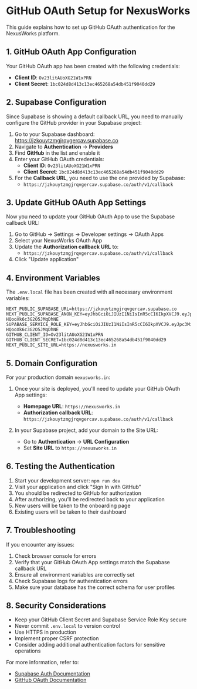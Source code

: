 # GitHub OAuth Setup for NexusWorks

This guide explains how to set up GitHub OAuth authentication for the NexusWorks platform.

## 1. GitHub OAuth App Configuration

Your GitHub OAuth app has been created with the following credentials:

- **Client ID**: `Ov23litAUoXG21W1xPRN`
- **Client Secret**: `1bc024d8d413c13ec465268a54db451f9040dd29`

## 2. Supabase Configuration

Since Supabase is showing a default callback URL, you need to manually configure the GitHub provider in your Supabase project:

1. Go to your Supabase dashboard: https://jzkouytzmgjrqvgercav.supabase.co
2. Navigate to **Authentication** → **Providers**
3. Find **GitHub** in the list and enable it
4. Enter your GitHub OAuth credentials:
   - **Client ID**: `Ov23litAUoXG21W1xPRN`
   - **Client Secret**: `1bc024d8d413c13ec465268a54db451f9040dd29`
5. For the **Callback URL**, you need to use the one provided by Supabase:
   - `https://jzkouytzmgjrqvgercav.supabase.co/auth/v1/callback`

## 3. Update GitHub OAuth App Settings

Now you need to update your GitHub OAuth App to use the Supabase callback URL:

1. Go to GitHub → Settings → Developer settings → OAuth Apps
2. Select your NexusWorks OAuth App
3. Update the **Authorization callback URL** to:
   - `https://jzkouytzmgjrqvgercav.supabase.co/auth/v1/callback`
4. Click "Update application"

## 4. Environment Variables

The `.env.local` file has been created with all necessary environment variables:

```
NEXT_PUBLIC_SUPABASE_URL=https://jzkouytzmgjrqvgercav.supabase.co
NEXT_PUBLIC_SUPABASE_ANON_KEY=eyJhbGciOiJIUzI1NiIsInR5cCI6IkpXVCJ9.eyJpc3MiOiJzdXBhYmFzZSIsInJlZiI6Imp6a291eXR6bWdqcnF2Z2VyY2F2Iiwicm9sZSI6ImFub24iLCJpYXQiOjE3MTc0MzA0MDAsImV4cCI6MjAzMzAwNjQwMH0.Wd0jXKYQQM9wQAVzMGDZbA-HQooXk6c3G2O5JMqDhNE
SUPABASE_SERVICE_ROLE_KEY=eyJhbGciOiJIUzI1NiIsInR5cCI6IkpXVCJ9.eyJpc3MiOiJzdXBhYmFzZSIsInJlZiI6Imp6a291eXR6bWdqcnF2Z2VyY2F2Iiwicm9sZSI6InNlcnZpY2Vfcm9sZSIsImlhdCI6MTcxNzQzMDQwMCwiZXhwIjoyMDMzMDA2NDAwfQ.Wd0jXKYQQM9wQAVzMGDZbA-HQooXk6c3G2O5JMqDhNE
GITHUB_CLIENT_ID=Ov23litAUoXG21W1xPRN
GITHUB_CLIENT_SECRET=1bc024d8d413c13ec465268a54db451f9040dd29
NEXT_PUBLIC_SITE_URL=https://nexusworks.in
```

## 5. Domain Configuration

For your production domain `nexusworks.in`:

1. Once your site is deployed, you'll need to update your GitHub OAuth App settings:
   - **Homepage URL**: `https://nexusworks.in`
   - **Authorization callback URL**: `https://jzkouytzmgjrqvgercav.supabase.co/auth/v1/callback`

2. In your Supabase project, add your domain to the Site URL:
   - Go to **Authentication** → **URL Configuration**
   - Set **Site URL** to `https://nexusworks.in`

## 6. Testing the Authentication

1. Start your development server: `npm run dev`
2. Visit your application and click "Sign In with GitHub"
3. You should be redirected to GitHub for authorization
4. After authorizing, you'll be redirected back to your application
5. New users will be taken to the onboarding page
6. Existing users will be taken to their dashboard

## 7. Troubleshooting

If you encounter any issues:

1. Check browser console for errors
2. Verify that your GitHub OAuth App settings match the Supabase callback URL
3. Ensure all environment variables are correctly set
4. Check Supabase logs for authentication errors
5. Make sure your database has the correct schema for user profiles

## 8. Security Considerations

- Keep your GitHub Client Secret and Supabase Service Role Key secure
- Never commit `.env.local` to version control
- Use HTTPS in production
- Implement proper CSRF protection
- Consider adding additional authentication factors for sensitive operations

For more information, refer to:
- [Supabase Auth Documentation](https://supabase.com/docs/guides/auth)
- [GitHub OAuth Documentation](https://docs.github.com/en/developers/apps/building-oauth-apps)